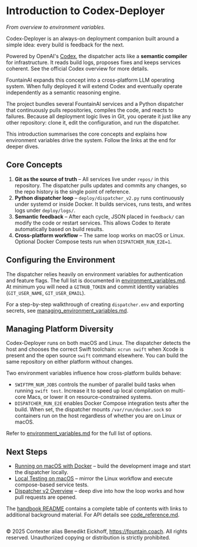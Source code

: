 # Introduction to Codex-Deployer

*From overview to environment variables.*

Codex-Deployer is an always-on deployment companion built around a simple idea: every build is feedback for the next.

Powered by OpenAI's [Codex](https://platform.openai.com/docs/codex/overview), the dispatcher acts like a **semantic compiler** for infrastructure. It reads build logs, proposes fixes and keeps services coherent. See the official Codex overview for more details.

FountainAI expands this concept into a cross-platform LLM operating system. When fully deployed it will extend Codex and eventually operate independently as a semantic reasoning engine.

The project bundles several FountainAI services and a Python dispatcher that continuously pulls repositories, compiles the code, and reacts to failures. Because all deployment logic lives in Git, you operate it just like any other repository: clone it, edit the configuration, and run the dispatcher.

This introduction summarises the core concepts and explains how environment variables drive the system. Follow the links at the end for deeper dives.

## Core Concepts

1. **Git as the source of truth** – All services live under `repos/` in this repository. The dispatcher pulls updates and commits any changes, so the repo history is the single point of reference.
2. **Python dispatcher loop** – `deploy/dispatcher_v2.py` runs continuously under systemd or inside Docker. It builds services, runs tests, and writes logs under `deploy/logs/`.
3. **Semantic feedback** – After each cycle, JSON placed in `feedback/` can modify the code or restart services. This allows Codex to iterate automatically based on build results.
4. **Cross-platform workflow** – The same loop works on macOS or Linux. Optional Docker Compose tests run when `DISPATCHER_RUN_E2E=1`.

## Configuring the Environment

The dispatcher relies heavily on environment variables for authentication and feature flags. The full list is documented in [environment_variables.md](../environment_variables.md). At minimum you will need a `GITHUB_TOKEN` and commit identity variables (`GIT_USER_NAME`, `GIT_USER_EMAIL`).

For a step-by-step walkthrough of creating `dispatcher.env` and exporting secrets, see [managing_environment_variables.md](../managing_environment_variables.md).

## Managing Platform Diversity

Codex-Deployer runs on both macOS and Linux. The dispatcher detects the host and
chooses the correct Swift toolchain: `xcrun swift` when Xcode is present and the
open source `swift` command elsewhere. You can build the same repository on
either platform without changes.

Two environment variables influence how cross-platform builds behave:

- `SWIFTPM_NUM_JOBS` controls the number of parallel build tasks when running
  `swift test`. Increase it to speed up local compilation on multi-core Macs,
  or lower it on resource-constrained systems.
- `DISPATCHER_RUN_E2E` enables Docker Compose integration tests after the build.
  When set, the dispatcher mounts `/var/run/docker.sock` so containers run on
  the host regardless of whether you are on Linux or macOS.

Refer to [environment_variables.md](../environment_variables.md) for the full
list of options.

## Next Steps

- [Running on macOS with Docker](../mac_docker_tutorial.md) – build the development image and start the dispatcher locally.
- [Local Testing on macOS](../mac_local_testing.md) – mirror the Linux workflow and execute compose-based service tests.
- [Dispatcher v2 Overview](../dispatcher_v2.md) – deep dive into how the loop works and how pull requests are opened.

The [handbook README](README.md) contains a complete table of contents with links to additional background material. For API details see [code_reference.md](code_reference.md).

```
```
© 2025 Contexter alias Benedikt Eickhoff, https://fountain.coach. All rights reserved.
Unauthorized copying or distribution is strictly prohibited.
```
